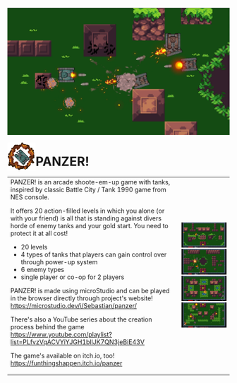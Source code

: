 <p>
<img src="sprites/poster.png" />
</p>

<p>
<img align="left" src="doc/icon.png" />
<h1>PANZER!</h1>
</p>

<table>
<tr>
  <td>
PANZER! is an arcade shoote-em-up game with tanks, inspired by classic Battle City / Tank 1990 game from NES console.

It offers 20 action-filled levels in which you alone (or with your friend) is all that is standing against divers horde of enemy tanks and your gold start. You need to protect it at all cost!

- 20 levels
- 4 types of tanks that players can gain control over through power-up system
- 6 enemy types
- single player or co-op for 2 players

PANZER! is made using microStudio and can be played in the browser directly through project's website!  
https://microstudio.dev/i/Sebastian/panzer/

There's also a YouTube series about the creation process behind the game  
https://www.youtube.com/playlist?list=PLfvzVqACVYiYJGH1bllJK7QN3jeBiE43V

The game's available on itch.io, too!  
https://funthingshappen.itch.io/panzer
  </td>
  <td>
<img src="doc/screen1.jpg" width="320" />
<img src="doc/screen2.jpg" width="320" />
<img src="doc/screen4.jpg" width="320" />
<img src="doc/screen5.jpg" width="320" />
  </td>
</tr>
</table>
